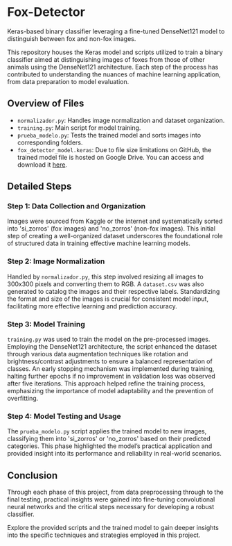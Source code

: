 # Fox-Detector
Keras-based binary classifier leveraging a fine-tuned DenseNet121 model to distinguish between fox and non-fox images.

This repository houses the Keras model and scripts utilized to train a binary classifier aimed at distinguishing images of foxes from those of other animals using the DenseNet121 architecture. Each step of the process has contributed to understanding the nuances of machine learning application, from data preparation to model evaluation.

## Overview of Files
- `normalizador.py`: Handles image normalization and dataset organization.
- `training.py`: Main script for model training.
- `prueba_modelo.py`: Tests the trained model and sorts images into corresponding folders.
- `fox_detector_model.keras`: Due to file size limitations on GitHub, the trained model file is hosted on Google Drive. You can access and download it [here](https://drive.google.com/file/d/1IpDU7fCJNW0iV9jDn4H6YxVE9f7hwKdY/view?usp=sharing).


## Detailed Steps

### Step 1: Data Collection and Organization
Images were sourced from Kaggle or the internet and systematically sorted into 'si_zorros' (fox images) and 'no_zorros' (non-fox images). This initial step of creating a well-organized dataset underscores the foundational role of structured data in training effective machine learning models.

### Step 2: Image Normalization
Handled by `normalizador.py`, this step involved resizing all images to 300x300 pixels and converting them to RGB. A `dataset.csv` was also generated to catalog the images and their respective labels. Standardizing the format and size of the images is crucial for consistent model input, facilitating more effective learning and prediction accuracy.

### Step 3: Model Training
`training.py` was used to train the model on the pre-processed images. Employing the DenseNet121 architecture, the script enhanced the dataset through various data augmentation techniques like rotation and brightness/contrast adjustments to ensure a balanced representation of classes. An early stopping mechanism was implemented during training, halting further epochs if no improvement in validation loss was observed after five iterations. This approach helped refine the training process, emphasizing the importance of model adaptability and the prevention of overfitting.

### Step 4: Model Testing and Usage
The `prueba_modelo.py` script applies the trained model to new images, classifying them into 'si_zorros' or 'no_zorros' based on their predicted categories. This phase highlighted the model’s practical application and provided insight into its performance and reliability in real-world scenarios.

## Conclusion
Through each phase of this project, from data preprocessing through to the final testing, practical insights were gained into fine-tuning convolutional neural networks and the critical steps necessary for developing a robust classifier.

Explore the provided scripts and the trained model to gain deeper insights into the specific techniques and strategies employed in this project.
